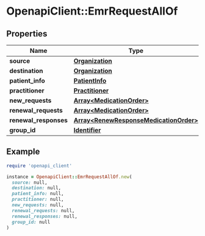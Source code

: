# OpenapiClient::EmrRequestAllOf

## Properties

| Name | Type | Description | Notes |
| ---- | ---- | ----------- | ----- |
| **source** | [**Organization**](Organization.md) |  |  |
| **destination** | [**Organization**](Organization.md) |  |  |
| **patient_info** | [**PatientInfo**](PatientInfo.md) |  |  |
| **practitioner** | [**Practitioner**](Practitioner.md) |  |  |
| **new_requests** | [**Array&lt;MedicationOrder&gt;**](MedicationOrder.md) |  | [optional] |
| **renewal_requests** | [**Array&lt;MedicationOrder&gt;**](MedicationOrder.md) |  | [optional] |
| **renewal_responses** | [**Array&lt;RenewResponseMedicationOrder&gt;**](RenewResponseMedicationOrder.md) |  | [optional] |
| **group_id** | [**Identifier**](Identifier.md) |  | [optional] |

## Example

```ruby
require 'openapi_client'

instance = OpenapiClient::EmrRequestAllOf.new(
  source: null,
  destination: null,
  patient_info: null,
  practitioner: null,
  new_requests: null,
  renewal_requests: null,
  renewal_responses: null,
  group_id: null
)
```

